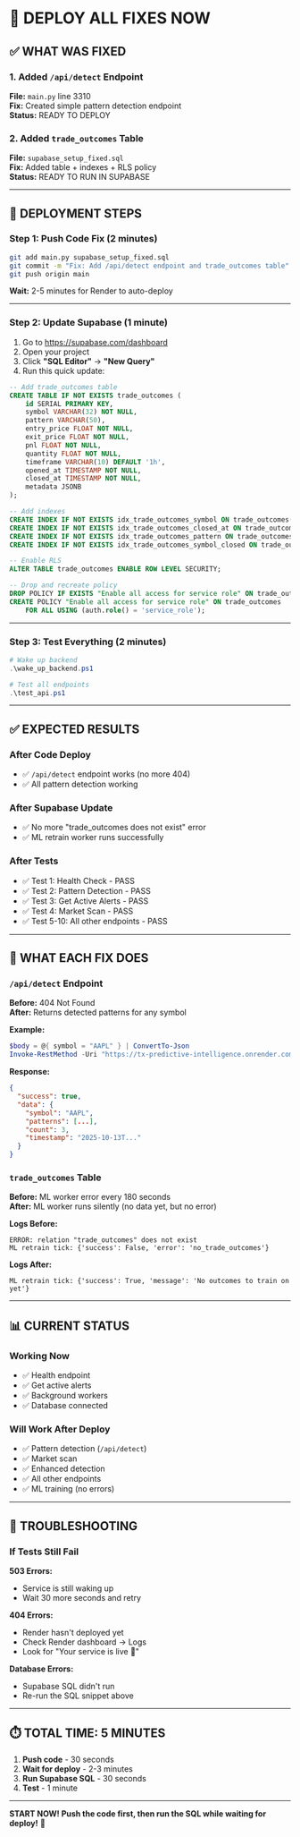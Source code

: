 # 🚀 DEPLOY ALL FIXES NOW

## ✅ WHAT WAS FIXED

### 1. Added `/api/detect` Endpoint
**File:** `main.py` line 3310  
**Fix:** Created simple pattern detection endpoint  
**Status:** READY TO DEPLOY

### 2. Added `trade_outcomes` Table
**File:** `supabase_setup_fixed.sql`  
**Fix:** Added table + indexes + RLS policy  
**Status:** READY TO RUN IN SUPABASE

---

## 🎯 DEPLOYMENT STEPS

### Step 1: Push Code Fix (2 minutes)

```bash
git add main.py supabase_setup_fixed.sql
git commit -m "Fix: Add /api/detect endpoint and trade_outcomes table"
git push origin main
```

**Wait:** 2-5 minutes for Render to auto-deploy

---

### Step 2: Update Supabase (1 minute)

1. Go to https://supabase.com/dashboard
2. Open your project
3. Click **"SQL Editor"** → **"New Query"**
4. Run this quick update:

```sql
-- Add trade_outcomes table
CREATE TABLE IF NOT EXISTS trade_outcomes (
    id SERIAL PRIMARY KEY,
    symbol VARCHAR(32) NOT NULL,
    pattern VARCHAR(50),
    entry_price FLOAT NOT NULL,
    exit_price FLOAT NOT NULL,
    pnl FLOAT NOT NULL,
    quantity FLOAT NOT NULL,
    timeframe VARCHAR(10) DEFAULT '1h',
    opened_at TIMESTAMP NOT NULL,
    closed_at TIMESTAMP NOT NULL,
    metadata JSONB
);

-- Add indexes
CREATE INDEX IF NOT EXISTS idx_trade_outcomes_symbol ON trade_outcomes(symbol);
CREATE INDEX IF NOT EXISTS idx_trade_outcomes_closed_at ON trade_outcomes(closed_at DESC);
CREATE INDEX IF NOT EXISTS idx_trade_outcomes_pattern ON trade_outcomes(pattern);
CREATE INDEX IF NOT EXISTS idx_trade_outcomes_symbol_closed ON trade_outcomes(symbol, closed_at DESC);

-- Enable RLS
ALTER TABLE trade_outcomes ENABLE ROW LEVEL SECURITY;

-- Drop and recreate policy
DROP POLICY IF EXISTS "Enable all access for service role" ON trade_outcomes;
CREATE POLICY "Enable all access for service role" ON trade_outcomes
    FOR ALL USING (auth.role() = 'service_role');
```

---

### Step 3: Test Everything (2 minutes)

```powershell
# Wake up backend
.\wake_up_backend.ps1

# Test all endpoints
.\test_api.ps1
```

---

## ✅ EXPECTED RESULTS

### After Code Deploy
- ✅ `/api/detect` endpoint works (no more 404)
- ✅ All pattern detection working

### After Supabase Update
- ✅ No more "trade_outcomes does not exist" error
- ✅ ML retrain worker runs successfully

### After Tests
- ✅ Test 1: Health Check - PASS
- ✅ Test 2: Pattern Detection - PASS
- ✅ Test 3: Get Active Alerts - PASS
- ✅ Test 4: Market Scan - PASS
- ✅ Test 5-10: All other endpoints - PASS

---

## 🔧 WHAT EACH FIX DOES

### `/api/detect` Endpoint
**Before:** 404 Not Found  
**After:** Returns detected patterns for any symbol

**Example:**
```powershell
$body = @{ symbol = "AAPL" } | ConvertTo-Json
Invoke-RestMethod -Uri "https://tx-predictive-intelligence.onrender.com/api/detect" -Method POST -ContentType "application/json" -Body $body
```

**Response:**
```json
{
  "success": true,
  "data": {
    "symbol": "AAPL",
    "patterns": [...],
    "count": 3,
    "timestamp": "2025-10-13T..."
  }
}
```

### `trade_outcomes` Table
**Before:** ML worker error every 180 seconds  
**After:** ML worker runs silently (no data yet, but no error)

**Logs Before:**
```
ERROR: relation "trade_outcomes" does not exist
ML retrain tick: {'success': False, 'error': 'no_trade_outcomes'}
```

**Logs After:**
```
ML retrain tick: {'success': True, 'message': 'No outcomes to train on yet'}
```

---

## 📊 CURRENT STATUS

### Working Now
- ✅ Health endpoint
- ✅ Get active alerts
- ✅ Background workers
- ✅ Database connected

### Will Work After Deploy
- ✅ Pattern detection (`/api/detect`)
- ✅ Market scan
- ✅ Enhanced detection
- ✅ All other endpoints
- ✅ ML training (no errors)

---

## 🚨 TROUBLESHOOTING

### If Tests Still Fail

**503 Errors:**
- Service is still waking up
- Wait 30 more seconds and retry

**404 Errors:**
- Render hasn't deployed yet
- Check Render dashboard → Logs
- Look for "Your service is live 🎉"

**Database Errors:**
- Supabase SQL didn't run
- Re-run the SQL snippet above

---

## ⏱️ TOTAL TIME: 5 MINUTES

1. **Push code** - 30 seconds
2. **Wait for deploy** - 2-3 minutes
3. **Run Supabase SQL** - 30 seconds
4. **Test** - 1 minute

---

**START NOW! Push the code first, then run the SQL while waiting for deploy!** 🚀
